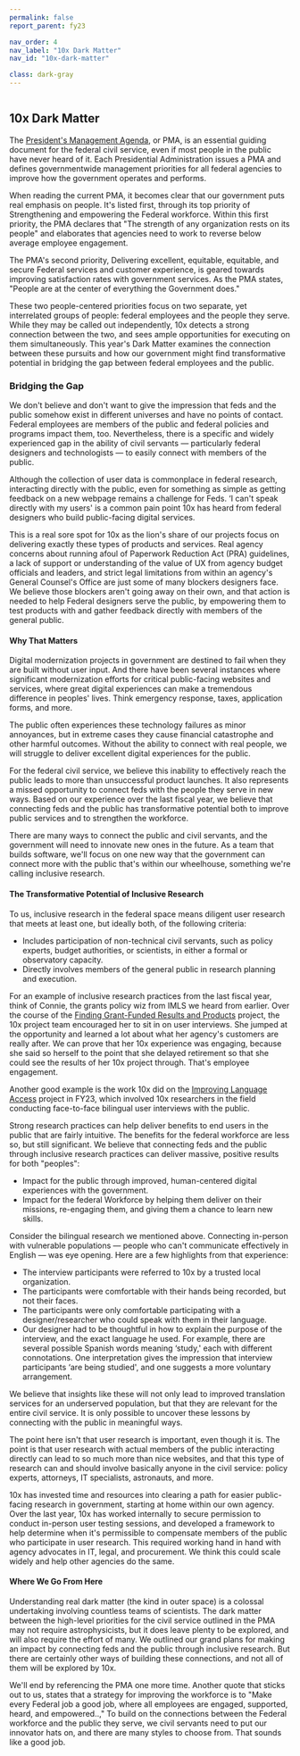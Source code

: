 ```yaml
---
permalink: false
report_parent: fy23

nav_order: 4
nav_label: "10x Dark Matter"
nav_id: "10x-dark-matter"

class: dark-gray
---
```

<div class="section-divider">
    <img alt="" src="{{ '/assets/images/impact-reports/dark-matter-planet.svg' | url }}">
</div>

## 10x Dark Matter

The <a class="usa-link usa-link--external" rel="noreferrer" target="_blank" href="https://www.performance.gov/pma/">President's Management Agenda</a>, or PMA, is an essential guiding document for the federal civil service, even if most people in the public have never heard of it. Each Presidential Administration issues a PMA and defines governmentwide management priorities for all federal agencies to improve how the government operates and performs.

When reading the current PMA, it becomes clear that our government puts real emphasis on people. It's listed first, through its top priority of Strengthening and empowering the Federal workforce. Within this first priority, the PMA declares that "The strength of any organization rests on its people" and elaborates that agencies need to work to reverse below average employee engagement.

The PMA's second priority, Delivering excellent, equitable, equitable, and secure Federal services and customer experience, is geared towards improving satisfaction rates with government services. As the PMA states, "People are at the center of everything the Government does."

These two people-centered priorities focus on two separate, yet interrelated groups of people: federal employees and the people they serve. While they may be called out independently, 10x detects a strong connection between the two, and sees ample opportunities for executing on them simultaneously. This year's Dark Matter examines the connection between these pursuits and how our government might find transformative potential in bridging the gap between federal employees and the public.

### Bridging the Gap

We don't believe and don't want to give the impression that feds and the public somehow exist in different universes and have no points of contact. Federal employees are members of the public and federal policies and programs impact them, too. Nevertheless, there is a specific and widely experienced gap in the ability of civil servants — particularly federal designers and technologists — to easily connect with members of the public.

Although the collection of user data is commonplace in federal research, interacting directly with the public, even for something as simple as getting feedback on a new webpage remains a challenge for Feds. ‘I can't speak directly with my users' is a common pain point 10x has heard from federal designers who build public-facing digital services.

This is a real sore spot for 10x as the lion's share of our projects focus on delivering exactly these types of products and services. Real agency concerns about running afoul of Paperwork Reduction Act (PRA) guidelines, a lack of support or understanding of the value of UX from agency budget officials and leaders, and strict legal limitations from within an agency's General Counsel's Office are just some of many blockers designers face. We believe those blockers aren't going away on their own, and that action is needed to help Federal designers serve the public, by empowering them to test products with and gather feedback directly with members of the general public.

#### Why That Matters

Digital modernization projects in government are destined to fail when they are built without user input. And there have been several instances where significant modernization efforts for critical public-facing websites and services, where great digital experiences can make a tremendous difference in peoples' lives. Think emergency response, taxes, application forms, and more.

The public often experiences these technology failures as minor annoyances, but in extreme cases they cause financial catastrophe and other harmful outcomes. Without the ability to connect with real people, we will struggle to deliver excellent digital experiences for the public.

For the federal civil service, we believe this inability to effectively reach the public leads to more than unsuccessful product launches. It also represents a missed opportunity to connect feds with the people they serve in new ways. Based on our experience over the last fiscal year, we believe that connecting feds and the public has transformative potential both to improve public services and to strengthen the workforce.

There are many ways to connect the public and civil servants, and the government will need to innovate new ones in the future. As a team that builds software, we'll focus on one new way that the government can connect more with the public that's within our wheelhouse, something we're calling inclusive research.

#### The Transformative Potential of Inclusive Research

To us, inclusive research in the federal space means diligent user research that meets at least one, but ideally both, of the following criteria:

- Includes <span class="text-bold">participation of non-technical civil servants</span>, such as policy experts, budget authorities, or scientists, in either a formal or observatory capacity. 
- Directly <span class="text-bold">involves members of the general public</span> in research planning and execution.

For an example of inclusive research practices from the last fiscal year, think of Connie, the grants policy wiz from IMLS we heard from earlier. Over the course of  the <a class="usa-link usa-link--external" rel="noreferrer" target="_blank" href="https://trello.com/c/qRIRMv6b">Finding Grant-Funded Results and Products</a> project, the 10x project team encouraged her to sit in on user interviews. She jumped at the opportunity and learned a lot about what her agency's customers are really after. We can prove that her 10x experience was engaging, because she said so herself to the point that she delayed retirement so that she could see the results of her 10x project through. That's employee engagement.

Another good example is the work 10x did on the <a class="usa-link usa-link--external" rel="noreferrer" target="_blank" href="https://trello.com/c/8ySmUOq1">Improving Language Access</a> project in FY23, which involved 10x researchers in the field conducting face-to-face bilingual user interviews with the public.

Strong research practices can help deliver benefits to end users in the public that are fairly intuitive. The benefits for the federal workforce are less so, but still significant. We believe that connecting feds and the public through inclusive research practices can deliver massive, positive results for both "peoples":

- <span class="text-bold">Impact for the public</span> through improved, human-centered digital experiences with the government.
- <span class="text-bold">Impact for the federal Workforce</span> by helping them deliver on their missions, re-engaging them, and giving them a chance to learn new skills.

Consider the bilingual research we mentioned above. Connecting in-person with vulnerable populations — people who can't communicate effectively in English — was eye opening. Here are a few highlights from that experience:

- The interview participants were referred to 10x by a trusted local organization.
- The participants were comfortable with their hands being recorded, but not their faces.
- The participants were only comfortable participating with a designer/researcher who could speak with them in their language.
- Our designer had to be thoughtful in how to explain the purpose of the interview, and the exact language he used. For example, there are several possible Spanish words meaning ‘study,' each with different connotations. One interpretation gives the impression that interview participants ‘are being studied', and one suggests a more voluntary arrangement.

We believe that insights like these will not only lead to improved translation services for an underserved population, but that they are relevant for the entire civil service. It is only possible to uncover these lessons by connecting with the public in meaningful ways.

The point here isn't that user research is important, even though it is. The point is that user research with actual members of the public interacting directly can lead to so much more than nice websites, and that this type of research can and should involve basically anyone in the civil service: policy experts, attorneys, IT specialists, astronauts, and more.

10x has invested time and resources into clearing a path for easier public-facing research in government, starting at home within our own agency. Over the last year, 10x has worked internally to secure permission to conduct in-person user testing sessions, and developed a framework to help determine when it's permissible to compensate members of the public who participate in user research. This required working hand in hand with agency advocates in IT, legal, and procurement. We think this could scale widely and help other agencies do the same.

#### Where We Go From Here

Understanding real dark matter (the kind in outer space) is a colossal undertaking involving countless teams of scientists. The dark matter between the high-level priorities for the civil service outlined in the PMA may not require astrophysicists, but it does leave plenty to be explored, and will also require the effort of many. We outlined our grand plans for making an impact by connecting feds and the public through inclusive research. But there are certainly other ways of building these connections, and not all of them will be explored by 10x.

We'll end by referencing the PMA one more time. Another quote that sticks out to us, states that a strategy for improving the workforce is to "Make every Federal job a good job, where all employees are engaged, supported, heard, and empowered..," To build on the connections between the Federal workforce and the public they serve, we civil servants need to put our innovator hats on, and there are many styles to choose from. That sounds like a good job.  